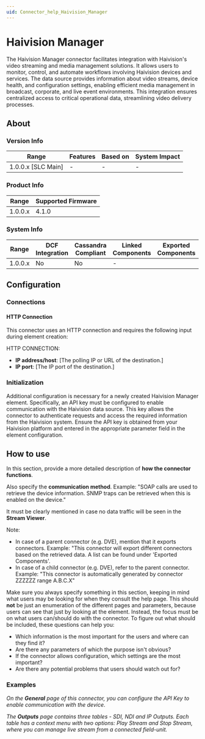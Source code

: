 ```yaml
---
uid: Connector_help_Haivision_Manager
---
```


# Haivision Manager

The Haivision Manager connector facilitates integration with Haivision's video streaming and media management solutions. 
It allows users to monitor, control, and automate workflows involving Haivision devices and services. 
The data source provides information about video streams, device health, and configuration settings, enabling efficient media management in broadcast, corporate, and live event environments. 
This integration ensures centralized access to critical operational data, streamlining video delivery processes.

## About

### Version Info

|Range              |Features  |Based on  |System Impact  |
|-------------------|----------|----------|---------------|
|1.0.0.x [SLC Main] |-         |-         |-              |

### Product Info


|Range    |Supported Firmware  |
|---------|--------------------|
|1.0.0.x  |4.1.0               |

### System Info

|Range    |DCF Integration  |Cassandra Compliant  |Linked Components  |Exported Components   |
|---------|-----------------|---------------------|-------------------|----------------------|
|1.0.0.x  |No               |No                   |-                  |                      |

## Configuration

### Connections

#### HTTP Connection

This connector uses an HTTP connection and requires the following input during element creation:

HTTP CONNECTION:

  - **IP address/host**: [The polling IP or URL of the destination.]
  - **IP port**: [The IP port of the destination.]


### Initialization

Additional configuration is necessary for a newly created Haivision Manager element. 
Specifically, an API key must be configured to enable communication with the Haivision data source. This key allows the connector to authenticate requests and access the required information from the Haivision system. 
Ensure the API key is obtained from your Haivision platform and entered in the appropriate parameter field in the element configuration.

## How to use

In this section, provide a more detailed description of **how the connector functions**.

Also specify the **communication method**. Example: "SOAP calls are used to retrieve the device information. SNMP traps can be retrieved when this is enabled on the device."

It must be clearly mentioned in case no data traffic will be seen in the **Stream Viewer**.

Note:

- In case of a parent connector (e.g. DVE), mention that it exports connectors. Example: "This connector will export different connectors based on the retrieved data. A list can be found under 'Exported Components'.
- In case of a child connector (e.g. DVE), refer to the parent connector. Example: "This connector is automatically generated by connector ZZZZZZ range A.B.C.X"

Make sure you always specify something in this section, keeping in mind what users may be looking for when they consult the help page. This should **not** be just an enumeration of the different pages and parameters, because users can see that just by looking at the element. Instead, the focus must be on what users can/should do with the connector. To figure out what should be included, these questions can help you:

- Which information is the most important for the users and where can they find it?
- Are there any parameters of which the purpose isn't obvious?
- If the connector allows configuration, which settings are the most important?
- Are there any potential problems that users should watch out for?

### Examples

*On the **General** page of this connector, you can configure the API Key to enable communication with the device*.

*The **Outputs** page contains three tables - SDI, NDI and IP Outputs. Each table has a context menu with two options: Play Stream and Stop Stream, where you can manage live stream from a connected field-unit.*
